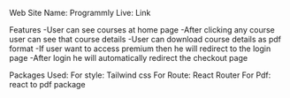 Web Site Name: Programmly
Live: Link

Features
-User can see courses at home page
-After clicking any course user can see that course details
-User can download course details as pdf format
-If user want to access premium then he will redirect to the login page
-After login he will automatically redirect the checkout page

Packages Used:
For style: Tailwind css
For Route: React Router
For Pdf: react to pdf package
